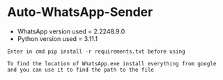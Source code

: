 # Auto-WhatsApp-Sender

* WhatsApp version used = 2.2248.9.0
* Python version used = 3.11.1

```
Enter in cmd pip install -r requirements.txt before using
```

```
To find the location of WhatsApp.exe install everything from google
and you can use it to find the path to the file
```
